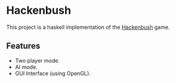 # Hackenbush

This project is a haskell implementation of the [Hackenbush](http://en.wikipedia.org/wiki/Hackenbush) game. 

## Features

* Two player mode.
* AI mode.
* GUI Interface (using OpenGL).
